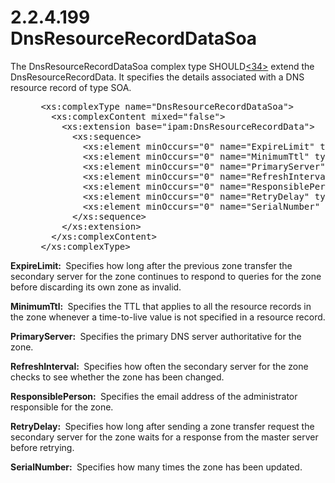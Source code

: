 <html dir="LTR" xmlns:mshelp="http://msdn.microsoft.com/mshelp" xmlns:ddue="http://ddue.schemas.microsoft.com/authoring/2003/5" xmlns:xlink="http://www.w3.org/1999/xlink" xmlns:tool="http://www.microsoft.com/tooltip">
 <body>
 <div id="header">
 <h1 class="heading">2.2.4.199 DnsResourceRecordDataSoa</h1>
 </div>
 <div id="mainSection">
 <div id="mainBody">
 <div id="allHistory" class="saveHistory"></div>
 <div id="sectionSection0" class="section" name="collapseableSection">
 

<p>The DnsResourceRecordDataSoa complex type SHOULD<a id="Appendix_A_Target_34"></a><a href="3b257e05-6300-4286-a090-0f9949d290bf.md#Appendix_A_34" aria-label="Product behavior note 34">&lt;34&gt;</a> extend the
DnsResourceRecordData. It specifies the details associated with a DNS resource
record of type SOA.</p>

<dl>
<dd>
<div><pre> &lt;xs:complexType name=&quot;DnsResourceRecordDataSoa&quot;&gt;
   &lt;xs:complexContent mixed=&quot;false&quot;&gt;
     &lt;xs:extension base=&quot;ipam:DnsResourceRecordData&quot;&gt;
       &lt;xs:sequence&gt;
         &lt;xs:element minOccurs=&quot;0&quot; name=&quot;ExpireLimit&quot; type=&quot;ser:duration&quot; /&gt;
         &lt;xs:element minOccurs=&quot;0&quot; name=&quot;MinimumTtl&quot; type=&quot;ser:duration&quot; /&gt;
         &lt;xs:element minOccurs=&quot;0&quot; name=&quot;PrimaryServer&quot; nillable=&quot;true&quot; type=&quot;xsd:string&quot; /&gt;
         &lt;xs:element minOccurs=&quot;0&quot; name=&quot;RefreshInterval&quot; type=&quot;ser:duration&quot; /&gt;
         &lt;xs:element minOccurs=&quot;0&quot; name=&quot;ResponsiblePerson&quot; nillable=&quot;true&quot; type=&quot;xsd:string&quot; /&gt;
         &lt;xs:element minOccurs=&quot;0&quot; name=&quot;RetryDelay&quot; type=&quot;ser:duration&quot; /&gt;
         &lt;xs:element minOccurs=&quot;0&quot; name=&quot;SerialNumber&quot; type=&quot;xsd:unsignedInt&quot; /&gt;
       &lt;/xs:sequence&gt;
     &lt;/xs:extension&gt;
   &lt;/xs:complexContent&gt;
 &lt;/xs:complexType&gt;
</pre></div>
</dd></dl>

<p><b>ExpireLimit: </b> Specifies how long after the
previous zone transfer the secondary server for the zone continues to respond
to queries for the zone before discarding its own zone as invalid.</p>

<p><b>MinimumTtl: </b> Specifies the TTL that applies to
all the resource records in the zone whenever a time-to-live value is not
specified in a resource record.</p>

<p><b>PrimaryServer: </b> Specifies the primary DNS
server authoritative for the zone.</p>

<p><b>RefreshInterval: </b> Specifies how often the
secondary server for the zone checks to see whether the zone has been changed.</p>

<p><b>ResponsiblePerson: </b> Specifies the email
address of the administrator responsible for the zone.</p>

<p><b>RetryDelay: </b> Specifies how long after sending
a zone transfer request the secondary server for the zone waits for a response
from the master server before retrying.</p>

<p><b>SerialNumber: </b> Specifies how many times the
zone has been updated.</p>


 </div>
 </div>
 </div>
 </body>
</html>